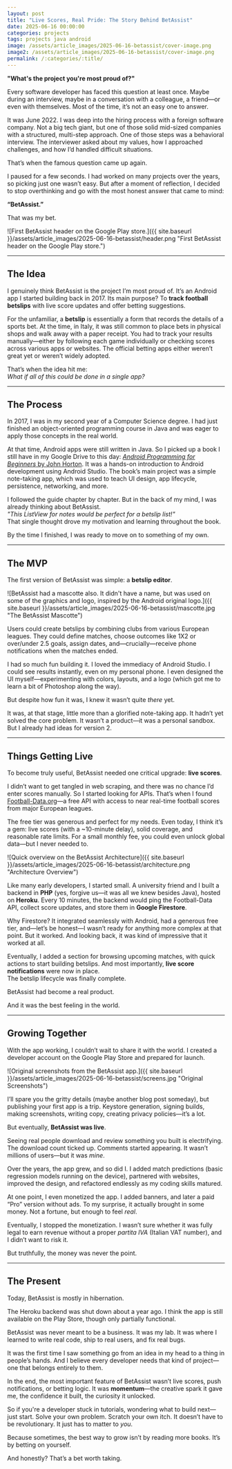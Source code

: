 ```yaml
---
layout: post
title: "Live Scores, Real Pride: The Story Behind BetAssist"
date: 2025-06-16 00:00:00
categories: projects
tags: projects java android
image: /assets/article_images/2025-06-16-betassist/cover-image.png
image2: /assets/article_images/2025-06-16-betassist/cover-image.png
permalink: /:categories/:title/
---
```


**"What's the project you're most proud of?"**

Every software developer has faced this question at least once. Maybe during an interview, maybe in a conversation with a colleague, a friend—or even with themselves. Most of the time, it’s not an easy one to answer.

It was June 2022. I was deep into the hiring process with a foreign software company. Not a big tech giant, but one of those solid mid-sized companies with a structured, multi-step approach. One of those steps was a behavioral interview. The interviewer asked about my values, how I approached challenges, and how I’d handled difficult situations.

That’s when the famous question came up again.

I paused for a few seconds. I had worked on many projects over the years, so picking just one wasn’t easy. But after a moment of reflection, I decided to stop overthinking and go with the most honest answer that came to mind:

**“BetAssist.”**

That was my bet.

![First BetAssist header on the Google Play store.]({{ site.baseurl }}/assets/article_images/2025-06-16-betassist/header.png "First BetAssist header on the Google Play store.")

---

## The Idea

I genuinely think BetAssist is the project I’m most proud of. It’s an Android app I started building back in 2017. Its main purpose? To **track football betslips** with live score updates and offer betting suggestions.

For the unfamiliar, a **betslip** is essentially a form that records the details of a sports bet. At the time, in Italy, it was still common to place bets in physical shops and walk away with a paper receipt. You had to track your results manually—either by following each game individually or checking scores across various apps or websites. The official betting apps either weren’t great yet or weren’t widely adopted.

That’s when the idea hit me:  
_What if all of this could be done in a single app?_

---

## The Process

In 2017, I was in my second year of a Computer Science degree. I had just finished an object-oriented programming course in Java and was eager to apply those concepts in the real world.

At that time, Android apps were still written in Java. So I picked up a book I still have in my Google Drive to this day: [_Android Programming for Beginners_ by John Horton](https://github.com/PacktPublishing/Android-Programming-for-Beginners-Third-Edition). It was a hands-on introduction to Android development using Android Studio. The book’s main project was a simple note-taking app, which was used to teach UI design, app lifecycle, persistence, networking, and more.

I followed the guide chapter by chapter. But in the back of my mind, I was already thinking about BetAssist.  
_"This ListView for notes would be perfect for a betslip list!"_  
That single thought drove my motivation and learning throughout the book.

By the time I finished, I was ready to move on to something of my own.

---

## The MVP

The first version of BetAssist was simple: a **betslip editor**.

![BetAssist had a mascotte also. It didn't have a name, but was used on some of the graphics and logo, inspired by the Android original logo.]({{ site.baseurl }}/assets/article_images/2025-06-16-betassist/mascotte.jpg "The BetAssist Mascotte")

Users could create betslips by combining clubs from various European leagues. They could define matches, choose outcomes like 1X2 or over/under 2.5 goals, assign dates, and—crucially—receive phone notifications when the matches ended.

I had so much fun building it. I loved the immediacy of Android Studio. I could see results instantly, even on my personal phone. I even designed the UI myself—experimenting with colors, layouts, and a logo (which got me to learn a bit of Photoshop along the way).

But despite how fun it was, I knew it wasn’t quite _there_ yet.

It was, at that stage, little more than a glorified note-taking app. It hadn’t yet solved the core problem. It wasn’t a product—it was a personal sandbox. But I already had ideas for version 2.

---

## Things Getting Live

To become truly useful, BetAssist needed one critical upgrade: **live scores**.

I didn’t want to get tangled in web scraping, and there was no chance I’d enter scores manually. So I started looking for APIs. That’s when I found [Football-Data.org](https://www.football-data.org)—a free API with access to near real-time football scores from major European leagues.

The free tier was generous and perfect for my needs. Even today, I think it’s a gem: live scores (with a ~10-minute delay), solid coverage, and reasonable rate limits. For a small monthly fee, you could even unlock global data—but I never needed to.

![Quick overview on the BetAssist Architecture]({{ site.baseurl }}/assets/article_images/2025-06-16-betassist/architecture.png "Architecture Overview")

Like many early developers, I started small. A university friend and I built a backend in **PHP** (yes, forgive us—it was all we knew besides Java), hosted on **Heroku**. Every 10 minutes, the backend would ping the Football-Data API, collect score updates, and store them in **Google Firestore**.

Why Firestore? It integrated seamlessly with Android, had a generous free tier, and—let’s be honest—I wasn’t ready for anything more complex at that point. But it worked. And looking back, it was kind of impressive that it worked at all.

Eventually, I added a section for browsing upcoming matches, with quick actions to start building betslips. And most importantly, **live score notifications** were now in place.  
The betslip lifecycle was finally complete.

BetAssist had become a real product.

And it was the best feeling in the world.

---

## Growing Together

With the app working, I couldn’t wait to share it with the world. I created a developer account on the Google Play Store and prepared for launch.

![Original screenshots from the BetAssist app.]({{ site.baseurl }}/assets/article_images/2025-06-16-betassist/screens.jpg "Original Screenshots")

I’ll spare you the gritty details (maybe another blog post someday), but publishing your first app is a trip. Keystore generation, signing builds, making screenshots, writing copy, creating privacy policies—it’s a lot.

But eventually, **BetAssist was live**.

Seeing real people download and review something you built is electrifying. The download count ticked up. Comments started appearing. It wasn’t millions of users—but it was _mine_.

Over the years, the app grew, and so did I. I added match predictions (basic regression models running on the device), partnered with websites, improved the design, and refactored endlessly as my coding skills matured.

At one point, I even monetized the app. I added banners, and later a paid “Pro” version without ads. To my surprise, it actually brought in some money. Not a fortune, but enough to feel _real_.

Eventually, I stopped the monetization. I wasn’t sure whether it was fully legal to earn revenue without a proper _partita IVA_ (Italian VAT number), and I didn’t want to risk it.

But truthfully, the money was never the point.

---

## The Present

Today, BetAssist is mostly in hibernation.

The Heroku backend was shut down about a year ago. I think the app is still available on the Play Store, though only partially functional.

BetAssist was never meant to be a business. It was my lab. It was where I learned to write real code, ship to real users, and fix real bugs.

It was the first time I saw something go from an idea in my head to a thing in people’s hands. And I believe every developer needs that kind of project—one that belongs entirely to them.

In the end, the most important feature of BetAssist wasn’t live scores, push notifications, or betting logic. It was **momentum**—the creative spark it gave me, the confidence it built, the curiosity it unlocked.

So if you're a developer stuck in tutorials, wondering what to build next—just start. Solve your own problem. Scratch your own itch. It doesn’t have to be revolutionary. It just has to matter to _you_.

Because sometimes, the best way to grow isn’t by reading more books. It’s by betting on yourself.

And honestly? That’s a bet worth taking.

